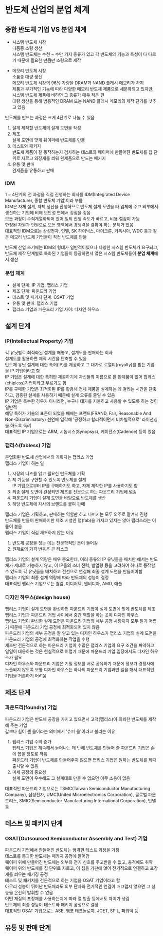 # 반도체 산업의 분업 체계  

## 종합 반도체 기업 VS 분업 체계  
* 시스템 반도체 시장  
다품종 소량 생산  
시스템 반도체는 수천 ~ 수만 가지 종류가 있고 각 반도체의 기능과 특성이 다 다르기 때문에 필요한 만큼만 소량으로 제작  

* 메모리 반도체 시장  
소품종 대량 생산  
메모리 반도체 시장의 96% 가량을 DRAM과 NAND 플래시 메모리가 차지  
제품과 부가적인 기능에 따라 다양한 메모리 반도체 제품으로 세분화되고 있지만, 시스템 반도체 제품에 비하면 그 종류가 매우 적은 편  
대량 생산을 통해 범용적인 DRAM 또는 NAND 플래시 메모리의 제작 단가를 낮추고 있음  

반도체를 만드는 과정은 크게 4단계로 나눌 수 있음  
1. 설계
제작할 반도체의 설계 도면을 작성  
2. 제조  
설계 도면에 맞게 웨이퍼에 반도체를 만듦  
3. 테스트와 패키지  
반도체 제품이 잘 동작하는지 검사하는 테스트와 웨이퍼에 만들어진 반도체를 칩 단위로 자르고 외장재를 씌워 완제품으로 만드는 패키지  
4. 유통 및 판매  
완제품을 유통하고 판매  

### IDM  
1 ~ 4단계의 전 과정을 직접 진행하는 회사를 IDM(Integrated Device Manufacturer, 종합 반도체 기업)이라 부름  
IDM은 자체 설계, 자체 생산을 진행하므로 반도체 설계 도면을 타 업체에 주고 외부에서 생산하는 기업에 비해 보안성 면에서 강점을 갖음  
모든 과정이 수직계열화되어 있어 일의 진행 속도가 빠르고, 비용 절감이 가능  
한정된 자원과 인원으로 모든 영역에서 경쟁력을 갖춰야 하는 문제가 있음  
대표적인 IDM으로는 삼성전자, 인텔, SK 하이닉스, 마이크론, 키옥시아, WDC 등과 같은 메모리 반도체 기업들이 직접 반도체를 만듦  

반도체 산업 초기에는 IDM의 형태가 일반적이였으나 다양한 시스템 반도체가 요구되고, 반도체 제작 단계별로 특화된 기업들이 등장하면서 많은 시스템 반도체들이 **분업 체계**에서 생산  

### 분업 체계  
* 설계 단계: IP 기업, 팹리스 기업  
* 제조 단계: 파운드리 기업  
* 테스트 및 패키지 단계: OSAT 기업  
* 유통 및 판매: 팹리스 기업  
* 팹리스 기업과 파운드리 기업 사이: 디자인 하우스  

## 설계 단계  
### IP(Intellectual Property) 기업  
각 유닛별로 최적화된 설계를 해놓고, 설계도를 판매하는 회사  
설계도를 활용하면 제작 시간을 단축할 수 있음  
반도체 유닛 설계에 대한 특허(IP)를 제공하고 그 대가로 로열티(royalty)를 받는 기업을 IP 기업이라고 함  
IP 기업은 설계에 대한 특허만 제공하기에 자신들의 이름으로 된 완제품이 없어 칩리스(chipless)기업이라고 부르기도 함  
IP를 구매한 기업은 최적화된 IP를 활용해 전체 제품을 설계하는 데 걸리는 시간을 단축하고, 검증된 설계를 사용하기 때문에 설계 오류를 줄일 수 있음  
IP 기업은 특수한 경우가 아니라면, 누구나 대가를 지불하고 사용할 수 있도록 하는 것이 일반적  
해당 특허가 기술의 표준이 되었을 때에는 프랜드(FRAND, Fair, Reasonable And Non-Discriminatory) 선언에 입각해 '공정하고 합리적이면서 비차별적으로' 라이선싱을 하도록 독려  
대표적인 IP 기업으로는 ARM, 시놉시스(Synopsys), 케이던스(Cadence) 등이 있음  

### 팹리스(fabless) 기업  
분업화된 반도체 산업에서의 기획자는 팹리스 기업  
팹리스 기업이 하는 일  
1. 시장의 니즈를 읽고 필요한 반도체를 기획  
2. 제 기능을 구현할 수 있도록 반도체를 설계  
IP 기업으로부터 IP를 구매하기도 하고, 자체 제작한 IP를 사용하기도 함  
3. 최종 설계 도면이 완성되면 제조를 전문으로 하는 파운드리 기업에 넘김  
4. 파운드리 기업이 설계 도면을 바탕으로 반도체를 생산  
5. 해당 반도체에 자사의 브랜드를 붙여 판매  

팹리스 기업은 기획하고, 판매하는 역할만 하고 나머지는 모두 외주로 맡겨서 진행  
반도체를 만들어 판매하지만 제조 시설인 팹(fab)을 가지고 있지는 않아 팹리스라는 이름이 붙음  
펩리스 기업이 직접 제조하지 않는 이유  
1. 반도체 공장을 짓는 데는 천문학적인 돈이 들어감  
2. 원재료의 가격 변동은 큰 리스크  

팹리스 기업의 설계 역량은 매우 중요한데, 여러 종류의 IP 유닛들을 배치만 해서는 반도체가 제대로 기능하지 않고, 이 IP들의 소비 전력, 발열량 등을 고려하여 하나로 동작할 수 있도록 각 유닛들을 배치하고 전선으로 연결해 최종 설계 도면을 만들어야함  
팹리스 기업의 최종 설계 역량에 따라 반도체의 성능이 결정  
대표적인 팹리스 기업으로는 퀄컴, 미디어텍, 엔비디아, AMD, 애플  

### 디자인 하우스(design house)  
팹리스 기업이 설계 도면을 완성하면 파운드리 기업이 설계 도면에 맞게 반도체를 제조  
팹리스 기업과 파운드리 거업 사이에서 중간 역할을 하는 곳이 디자인 하우스  
팹리스 기업이 완성한 설계 도면은 파운드리 기업의 세부 공정 사항까지 모두 알기 어렵기 때문에 파운드리 기업 공정에 최적화되어 있지 않음  
파운드리 기업의 세부 공정을 잘 알고 있는 디자인 하우스가 팹리스 기업의 설계 도면을 파운드리 기업의 공정에 최적화하는 작업을 수행  
제조만 전문적으로 하는 파운드리 기업이 수많은 팹리스 기업의 요구 조건을 파악하고 일일이 대응하는 것은 현실적으로 어렵기 때문에 파운드리 기업 입장에서도 디자인 하우스가 필요  
디자인 하우스와 파운드리 기업은 기밀 정보를 서로 공유하기 때문에 정보가 경쟁사에 노출되지 않도록 보통 디자인 하우스는 하나의 파운드리 기업과만 일을 해서 대표적인 기업을 거론하기 어려움  

## 제조 단계  
### 파운드리(foundry) 기업  
파운드리 기업은 반도체 공장을 가지고 있으면서 고객(팹리스)이 의뢰한 반도체를 제작해 주는 기업  
갑보다 힘이 센 을이라는 의미에서 '슈퍼 을'이라고 불리는 이유  
1. 팹리스 기업 수의 증가  
팹리스 기업은 계속해서 늘어나는 데 반해 반도체를 만들어 줄 파운드리 기업은 손에 꼽을 정도로 적음  
파운드리 기업이 반도체를 만들어주지 않으면 팹리스 기업은 원하는 반도체를 제때 출시할 수 없음  
2. 미세 공정의 중요성  
설계 도면이 우수해도 그 설계대로 만들 수 없으면 아무 소용이 없음  

대표적인 파운드리 기업으로는 TSMC(Taiwan Semiconductor Manufacturing Company), 삼성전자, UMC(United Microelectronics Corporation), 글로벌 파운드리스, SMIC(Semiconductor Manufacturing International Corporation), 인텔 등  

## 테스트 및 패키지 단계  
### OSAT(Outsourced Semiconductor Assembly and Test) 기업  
파운드리 기업에서 만들어진 반도체는 엄격한 테스트 과정을 거침  
테스트를 통과한 반도체는 패키지 공정에 들어감  
웨이퍼 위에 만들어진 반도체는 외부와 전기 신호를 주고받을 수 없고, 충격에도 취약  
웨이퍼 위의 반도체를 칩 단위로 자르고, 이 칩을 기판에 얹어 전기적으로 연결하고 포장재를 씌우는 패키징 공정  
테스트 및 패키지를 전문적으로 하는 기업을 OSAT 기업이라고 함  
아무리 성능이 뛰어난 반도체라도 외부 단자와 전기적인 연결이 매끄럽지 않으면 그 성능을 온전히 발휘할 수 없음  
어떤 재질의 포장재를 사용하는지에 따라 열 방출 등에서도 차이가 생김  
반도체의 최종 성능이 테스트와 패키지 공정으로 결정  
대표적인 OSAT 기업으로는 ASE, 앰코 테크놀로지, JCET, SPIL, 파워텍 등  

## 유통 및 판매 단계  